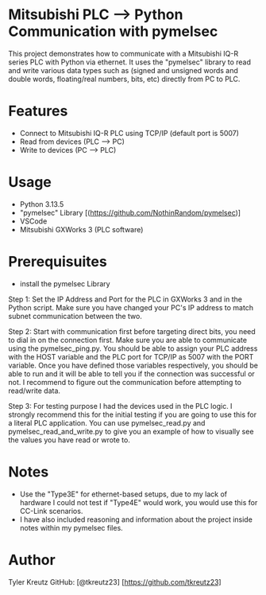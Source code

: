 # Mitsubishi PLC --> Python Communication with pymelsec
This project demonstrates how to communicate with a Mitsubishi IQ-R series PLC with Python via ethernet. It uses the "pymelsec" library to read and write various data types such as (signed and unsigned words and double words, floating/real numbers, bits, etc) directly from PC to PLC.

# Features
- Connect to Mitsubishi IQ-R PLC using TCP/IP (default port is 5007)
- Read from devices (PLC --> PC)
- Write to devices (PC --> PLC)

# Usage
- Python 3.13.5
- "pymelsec" Library [(https://github.com/NothinRandom/pymelsec)]
- VSCode
- Mitsubishi GXWorks 3 (PLC software)

# Prerequisuites 
- install the pymelsec Library

Step 1: Set the IP Address and Port for the PLC in GXWorks 3 and in the Python script. Make sure you have changed your PC's IP address to match subnet communication between the two.

Step 2: Start with communication first before targeting direct bits, you need to dial in on the connection first. Make sure you are able to communicate using the pymelsec_ping.py. You should be able to assign your PLC address with the HOST variable and the PLC port for TCP/IP as 5007 with the PORT variable. Once you have defined those variables respectively, you should be able to run and it will be able to tell you if the connection was successful or not. I recommend to figure out the communication before attempting to read/write data.

Step 3: For testing purpose I had the devices used in the PLC logic. I strongly recommend this for the initial testing if you are going to use this for a literal PLC application. You can use pymelsec_read.py and pymelsec_read_and_write.py to give you an example of how to visually see the values you have read or wrote to.


# Notes
- Use the "Type3E" for ethernet-based setups, due to my lack of hardware I could not test if "Type4E" would work, you would use this for CC-Link scenarios.
- I have also included reasoning and information about the project inside notes within my pymelsec files.

# Author
Tyler Kreutz 
GitHub: [@tkreutz23] [https://github.com/tkreutz23]





